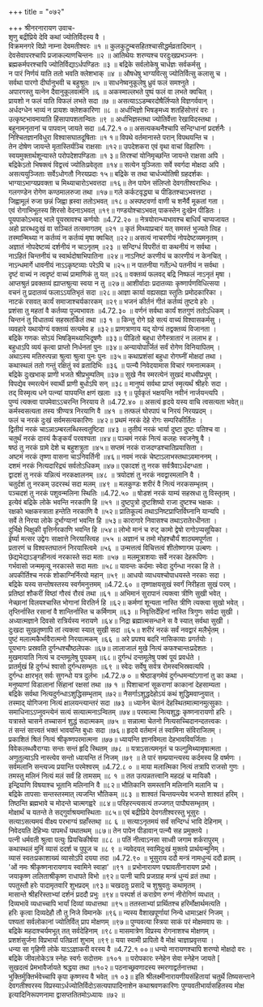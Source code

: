 +++
title = "०७२"

+++
श्रीनरनारायण उवाच-  
शृणु बद्रीप्रिये देवि कथां ज्योतिर्विदस्य वै ।  
विक्रमनगरे विप्रो नाम्ना देवमतीश्वरः ॥१ ॥
कुलकुटुम्बसहितश्चासीद्धर्मव्रतादिमान् ।  
देवसेवापरश्चापि प्रजाकल्याणचिन्तनः ॥२ ॥
आतिथेयः शरण्यश्च परदुःखप्रभञ्जनः ।  
ब्रह्मकर्मपरश्चापि ज्योतिर्विद्याऽर्धपण्डितः ॥३ ॥
बद्रिके सर्वलोकेषु चार्धज्ञः सर्वकर्मसु ।  
न पारं निर्णयं याति ततो भवति क्लेशभाक् ॥४ ॥
औषधेषु भाग्यवित्सु ज्योतिर्वित्सु कलासु च ।  
सर्वथा पारगो दीर्घानुभवी च बहुश्रुतः ॥५ ॥
साधनेष्वनुकूलेषु ध्रुवं फलं समश्नुते ।  
अपारगस्तु यत्नेन दैवानुकूलवर्त्मनि ॥६ ॥
अकस्माल्लभते पुष्पं फलं वा लभते क्वचित् ।  
प्रायशो न फलं याति विफलं लभते सदा ॥७ ॥
असत्याऽऽडम्बरदोषैर्लिप्यते विज्ञगर्ववान् ।  
अर्धदग्धेन भाव्यं न प्रायशः क्लेशकारिणा ॥८ ॥
अर्धाभिज्ञो भिषङ्मध्य शतहिंसोत्तरं वरः ।  
उत्कृष्टभावमायाति हिंसापापशतान्वितः ॥९ ॥
अर्धाभिज्ञस्तथा ज्योतिर्वेत्ता रेखाविदस्तथा ।  
बहूनामनृतानां च पापवान् जायते सदा ॥4.72.१ ०॥
असत्यकथनैश्चापि सन्दिग्धानां प्रदर्शनैः ।  
निश्चितज्ञानविधुरा विश्वासघातदूषिताः ॥१ १॥
विपथे वर्तमानास्ते परान् विपथयन्ति च ।  
तेन दोषेण जायन्ते मृतास्तिर्यञ्चि राक्षसाः ॥१२॥
उपदेशकरा एवं वृथा वाचां विहारिणः ।  
स्वयमुक्तार्थशून्यास्ते परोपदेशपण्डिताः ॥१ ३॥
तिरश्चां योनिमृच्छन्ति जायन्ते राक्षसा अपि ।  
बद्रिकेऽतो भिषक्त्वं विद्वत्त्वं ज्योतिःप्रवेतृता ॥१४॥
सत्येन युञ्जिताः सर्वे स्वर्गदा मोक्षदा अपि ।  
असत्ययुञ्जिताः सर्वेऽधोगतौ निरयप्रदाः १५॥
बद्रिके स तथा चार्धज्योतिषी ग्रहदर्शकः ।  
भाग्याऽभाग्यप्रवक्ता च मिथ्याचारोऽभवत्तदा ॥१६॥
तेन पापेन संलिप्तो देवगतीश्वराभिधः ।  
गलगण्डेन रोगेण कण्ठमालरुजा तथा ॥१७॥
गले कर्कटवृद्ध्या च पीडितश्चाऽभवत्तदा ।  
जिह्वामूलं रुजा छन्नं जिह्वा ह्रस्वा ततोऽभवत् ॥१८॥
अस्पष्टवर्णा वाणी च शनैर्वै मूकतां गता ।  
एवं रोगाभिभूतस्य शिरसो वेदनाऽभवत् ॥१९॥
गण्डयोश्चाऽभवत् पाकस्तेन दुःखेन पीडितः ।  
पूयपाकोऽभवद् भाले पूयस्रावश्च कर्णयोः ॥4.72.२० ॥
नेत्रयोरान्ध्यभावश्च बाधिर्यं चाप्यजायत ।  
अहो प्रारब्धदुःखं वा सञ्चितं तत्समागतम् ॥२१ ॥
कृतं मिथ्याप्रचारं यत् समस्तं भुज्यते त्विह ।  
तस्मान्मिथ्या न कर्तव्यं न कर्तव्यं मृषा क्वचित् ॥२२॥
असत्यं नाचरणीयं नोपदेष्टव्यमनृतम् ।  
अज्ञातं नोपदेष्टव्यं दर्शनीयं न चाऽनृतम् ॥२३ ॥
सन्दिग्धं विपरीतं वा कथनीयं न सर्वथा ।  
नाऽहितं चिन्तनीयं च स्वार्थदोषाभिपातिना ॥२४॥
नाऽनिष्टं करणीयं च कारणीयं न केनचित् ।  
नाऽन्धमार्गे धावनीयं नाऽऽकृष्टव्याः परेऽपि च ॥२५॥
न पातनीया गर्तेऽन्धे पतनीयं न सर्वथा ।  
दृष्टं वाच्यं न त्वदृष्टं वाच्यं प्रामाणिकं तु यत् ॥२६॥
वक्तव्यं फलवद् बद्रि निष्फलं नाऽनृतं मृषा ।  
आप्तश्रुतं प्रवक्तव्यं ह्याप्तश्रुत्या स्वया न तु ॥२७॥
आशीर्वादाः प्रदातव्याः कृष्णार्पणविधित्सया ।  
वचनं तु प्रदातव्यं फलाऽऽयतिभृतं सदा ॥२८॥
आज्ञा कार्या वह्यसह्या स्तुतिः प्रमोदकारिका ।  
नाटकं रसवत् कार्यं समाजाश्चर्यकारकम् ॥२९॥
भजनं कीर्तनं गीतं कर्तव्यं तुष्टये हरेः ।  
प्रशंसा तु महतां वै कर्तव्या पूज्यभावतः ॥4.72.३० ॥
वर्णनं सर्वथा कार्यं शतगुणं ततोऽधिकम् ।  
चिन्तनं तु विधातव्यं सहस्रतर्कितं तथा ॥३ १ ॥
किन्तु रोगे ग्रहे सत्यं वाच्यं विश्वासकर्मसु ।  
व्यवहारे यथायोग्यं वक्तव्यं सत्यमेव ह ॥३२॥
प्राणत्राणाय यद् योग्यं तद्वक्तव्यं विजानता ।  
बद्रिके गणकः सोऽयं भिषङ्मिथ्याभिदूषणैः ॥३३॥
पीडितो बहुधा रोगैस्त्रातारं न ललाभ ह ।  
बहुधाऽपि व्ययं कृत्वा प्राप्तो निर्धनतां पुनः ॥३४॥
अन्यायोपार्जितं सर्वं रोगेण विनियापितम् ।  
अथाऽस्य मतिरुत्पन्ना श्रुत्वा श्रुत्वा पुनः पुनः ॥३५॥
कथाप्रशंसां बहुधा रोगघ्नीं मोक्षदां तथा ।  
कथास्थलं ततो गन्तुं रक्षितुं स्वं व्रतादिभिः ॥३६ ॥
पत्न्यै निवेदयामास विचारं गमनात्मकम् ।  
बद्रिके दुःखभाक् प्राणी भजते श्रीप्रभुम्पतिम् ॥३७॥
सुखे नैव स्मरत्येनं सुखदं माधवीप्रभुम् ।  
विपद्येव स्मरत्येनं स्वार्थी प्राणी बुधोऽपि सन् ॥३८॥
मानुष्यं सर्वथा प्राप्तं स्मृत्यर्थं श्रीहरेः सदा ।  
तद् विस्मृत्य धने पत्न्यां यापयन्ति क्षणं खलाः ॥३ ९॥
पूर्वकृतं भक्षयन्ति नवीनं नार्जयन्त्यपि ।  
पुण्यं त्यक्त्वा पापमेवाऽऽचरन्ति निरयाय ते ॥4.72.४० ॥
असत्यं हृदये यस्य वाचि त्वसत्यता भवेत्॥
कर्मस्वसत्यता तस्य त्रीण्यत्र निरयाणि वै ॥४१ ॥
तत्फलं घोरपापं च निरयं निरयप्रदम् ।  
फलं च नरकं दुःखं सर्वमसत्यकारिणः ॥४२॥
प्रथमं नरकं देहे रोगः सम्परिकीर्तितः ।  
द्वितीयं नरकं चाऽन्नाऽम्बरलब्धिस्त्वतुष्टिदा ॥४३ ॥
तृतीयं नरकं भार्या दुष्टा दुष्टः पतिश्च वा ।  
चतुर्थं नरकं दास्यं कैङ्कर्यं परवश्यता ॥४४॥
पञ्चमं नरकं नित्यं कलहः स्वजनेषु वै ।  
षष्ठं तु नरकं ग्रामे देशे च बहुशत्रुता ॥४५॥
सप्तमं नरकं राजदण्डश्चातिप्रयासिता ।  
अष्टमं नरकं तृष्णा वासना चाऽनिवर्तिनी ॥४६॥
नवमं नरकं चेष्टाऽलाभस्तथाऽवमाननम् ।  
दशमं नरकं नित्यदारिद्र्यं सर्वतोऽधिकम् ॥४७॥
एकादशं तु नरक सर्वत्रैवाऽर्धदग्धता ।  
द्वादशं तु नरकं यन्नित्यं नरकक्षालनम् ॥४८ ॥
त्रयोदशं तु नरकं नवद्वारमलानि वै ।  
चतुर्दशं तु नरकम् उदरस्थं सदा मलम् ॥४९ ॥
मलकुण्डः शरीरं वै नित्यं नरकसम्भृतम् ।  
पञ्चदशं तु नरकं पशुवन्मलिना स्थितिः ॥4.72.५० ॥
षोडशं नरकं याम्यं सहस्रधा तु विस्तृतम् ।  
इत्येवं बद्रिके लोके भवन्ति नरकाणि हि ॥५१ ॥
दुष्टपुत्रो दुष्टशिष्यो राजा दुष्टश्च भक्षकः ।  
रक्षको भक्षकस्त्राता हन्तेति नरकाणि वै ॥५२॥
प्रातिकूल्यं तथाऽनिष्टप्राप्तिर्विघ्नानि यान्यपि ।  
सर्वे ते निरया लोके दुर्भाग्यानां भवन्ति हि ॥५३॥
कारागारे निवासश्च तथाऽरातेरधीनता ।  
दुर्भिक्षे भिक्षुकी वृत्तिर्नरकाणि भवन्ति हि ॥५४॥
लोभो मानं च रुट् कामो द्वेषो रागोऽप्यसूयिका ।  
ईर्ष्या मत्सर उद्वेगः साक्षात्ते निरयास्त्विह ॥५५ ॥
अज्ञानं च तमो मोहश्चौर्यं शाठ्यमपूर्णता ।  
प्रतारणं च विश्वस्तघातनं निरयास्त्विमे ॥५६ ॥
उन्मत्तत्वं विचित्तत्वं शीतोष्णागम उल्बणः ।  
छेद्यभेद्याऽङ्गहीनत्वं नरकास्ते सदा मताः ॥५७ ॥
मलमूत्राशयाः सर्वे नरका देहरूपिणः ।  
गर्भवासो जन्ममृत्यू नरकास्ते सदा मताः ॥५८॥
यावन्तः कर्दमाः स्वेदा दुर्गन्धा नरका हि ते ।  
अपकीर्तिश्च नरकं शोकाग्निर्निरयो महान् ॥५९ ॥
आधयो व्याधयश्चोपाधयस्ते नरकाः सदा ।  
बद्रिके यस्य सन्तोषस्तस्य स्वर्गमनुत्तमम् ॥4.72.६० ॥
तृष्णाक्षयसुखं स्वर्गं निरीहता सुखं परम् ।  
प्रतिष्ठां शौकरीं विष्ठां गौरवं रौरवं तथा ॥६१ ॥
अभिमानं सुरापानं त्यक्त्वा त्रीणि सुखी भवेत् ।  
नेच्छानां विलयश्चास्ति भोगानां विरतिर्न हि ॥६२॥
कर्मणां शून्यता नास्ति त्रीणि त्यक्त्वा सुखो भवेत् ।  
तृप्तिर्नास्ति रसानां वै शान्तिर्नास्ति च कर्मिणाम् ॥६३ ॥
निवृत्तिर्देहिनां नास्ति त्रिगुणः सर्वदा सुखी ।  
अध्यात्मज्ञाने दिवसो रात्रिर्यस्य नरायणे ॥६४॥
निद्रा ब्रह्मात्मसन्धाने स वै स्यात् सर्वथा सुखी ।  
दुःखदा सुखतृष्णापि तां त्यक्त्वा स्यात् सुखी सदा ॥६५॥
शरीरं नरकं सर्वं नवद्वारं मलैर्भृतम् ।  
पुष्टं मलात्मकैर्भावैरात्मनो निरयात्मकम् ॥६६ ॥
अरे प्रपश्य बदरि नासिकायाः प्रगर्तयोः ।  
पूयभागः प्रस्रवति दुर्गन्धश्चौष्ठलेपकः ॥६७॥
लालाजालं मुखे नित्यं कफश्चान्तःप्रदेशतः ।  
मुखमायाति नित्यं च दन्तमूलेषु पूयकम् ॥६८॥
दुर्गन्धं दन्तमूलेषु पक्वं पूयं प्रवर्धते ।  
प्रातर्मुखं हि दुर्गन्धं श्वासो दुर्गन्धसम्भृतः ॥६९ ॥
स्वेदः सर्वेषु सर्वत्र रोमस्वभिस्रवत्यपि ।  
दुर्गन्धः क्षारभृत् सर्वः सुगन्धो यत्र दुर्लभः ॥4.72.७ ० ॥
श्रेष्ठाङ्गमेवं दुर्गन्धमन्यांऽगानां तु का कथा ।  
मनुष्याणां विडालानां सिंहानां रक्षसां तथा ॥७ १ ॥
पिशाचानां सूकराणां काकानां देहसाम्यता ।  
बद्रिके सर्वथा नित्यदुर्गन्धाऽशुद्धिसम्भृताम् ॥७२॥
नैसर्गाऽशुद्धदेहोऽयं कथं शुद्धिमवाप्नुयात् ।  
तस्माद् योगिजना नित्यं क्षालयन्त्यान्तरं सदा ॥७३ ॥
ध्यानेन चेतनं देहस्थितमात्मानमुत्सुकाः ।  
समाधिनाऽऽप्नुवन्त्येनं सत्यं सत्यात्मनाऽन्वितम् ॥७४॥
परमात्मा नित्यशुद्धः कृष्णनारायणो हरिः ।  
यत्रास्ते चासने तच्चासनं शुद्धं सदात्मकम् ॥७५ ॥
सन्नात्मा चेतनो नित्यसच्चिदानन्दतत्त्वकः ।  
तं सन्तं सात्त्वतं भक्तं भावयन्ति बुधाः सदा ॥७६॥
हृदये वर्तमानं तं स्वामिना संविराजितम् ।  
प्रकाशितं श्रितं नित्यं श्रीकृष्णपरमात्मना ॥७७॥
ध्यायन्ति ज्ञानविमला देहभावविवर्जिताः ।  
विवेकलब्धवैराग्याः सन्तः सन्तं हृदि स्थितम् ॥७८ ॥
यत्राऽसत्यमनृतं च फल्गुमिथ्यामृषात्मता ।  
अणुतुल्याऽपि नास्त्येव सन्तो ध्यायन्ति तं निजम् ॥७९ ॥
ते पारं सम्प्रयान्त्यस्य कर्दमस्य हि वर्ष्मणः ।  
सर्वमलानि सन्त्यज्य प्रयान्ति परमेश्वरम् ॥4.72.८ ० ॥
माया मलात्मिका नित्यं तत्रापि राजसो गुणः ।  
तमस्तु मलिनं नित्यं मलं सर्वं हि तामसम् ॥८ १ ॥
तत उत्पन्नतत्त्वानि महदहं च मायिकौ ।  
इन्द्रियाणि विषयाश्च भूतानि मलिनानि वै ॥८२॥
भौतिकानि समस्तानि मलिनानि मलानि च ।  
बद्रिके तापसाः सन्तस्तस्मात् त्यजन्ति भौतिकम् ॥८३ ॥
शाश्वतं चिन्तयन्त्येव भजन्ते शाश्वतं हरिम् ।  
तिष्ठन्ति ब्रह्मभावे च मोदन्ते चात्मगह्वरे ॥८४॥
परिहरन्त्यसत्यं तज्जगत् पापौघसम्भृतम् ।  
मोक्षार्थं च यतन्ते ते सद्गुर्वाश्रयमास्थिताः ॥८५॥
एवं बद्रीप्रिये देवगतीश्वरस्तु भूसुरः ।  
सत्याऽसत्यमयं वीक्ष्य परभाग्यं ग्रहाँस्तथा् ॥८ ६ ॥
सत्याऽनृतमयं सर्वं सन्दिग्धं भावि देहिनाम् ।  
निवेदयति देहिभ्यः पापमर्धं यथातथम् ॥८७॥
तेन पापेन पीडावान् पत्न्यै सह प्रमुक्तये ।  
पत्नी धर्मवती श्रुत्वा पत्युः प्रियचिकीर्षया ॥८८ ॥
पतिं नीत्वाऽनसा साध्वी जगाम शर्करापुरम् ।  
कथास्थलं मुनिं व्यासं ददर्श च पुपूज च ॥८ ९ ॥
न्यवेदयत् स्वामिदुःखं मुक्तये प्रार्थयन्मुनिम् ।  
व्यासं स्वतःप्रकाशाख्यं व्यासोऽपि दयया तदा ॥4.72.९० ॥
भूसुराय ददौ मन्त्रं नामधुन्यं ददौ व्रतम् ।  
'ओं नमः श्रीकृष्णनारायणाय स्वामिने स्वाहा' ॥९१ ॥
प्रभोनारायण पद्मावतीनारायण प्रभो ।  
जयाकृष्ण ललिताश्रीकृष्ण राधापते विभो ॥९२॥
पत्नी चापि प्रजग्राह मन्त्रं धुन्यं व्रतं तथा ।  
पपतुस्तौ हरेः पादामृतवारि शुभप्रदम् ॥९३॥
चखदतुः प्रसादॆ च शुश्रुवतुः कथामृतम् ।  
मासान्ते श्रीहरिस्ताभ्यां दर्शनं प्रददौ प्रभुः ॥९४॥
पस्पर्श तं कराग्रेण रुग्णं नीरोगिणं व्यधात् ।  
दिव्यभावॆ व्यधाच्चापि भार्यां दिव्यां व्यधात्तथा ॥९५॥
ततस्ताभ्यां प्रार्थितश्च हरिर्मोक्षार्थमत्यति ।  
हरिः कृत्वा दिव्यदेहौ तौ तु निजे विमानके ॥९६॥
न्यस्य वैशाखपूर्णायां निन्ये धामाऽक्षरं निजम् ।  
पश्यतां सर्वलोकानां ज्योतिर्वित् प्राप मोक्षणम् ॥९७॥
पुण्यवत्या स्त्रिया साकं परं मोक्षमवाप सः ।  
बद्रिके महदाश्चर्यमभूत् तत् सर्वदेहिनाम् ॥९८॥
मासमात्रेण विप्रस्य रोगनाशश्च मोक्षणम् ।  
प्रशशंसुर्जना विप्रभार्या पतिव्रतां शुभाम् ॥९९॥
यया स्वामी प्रापितो वै मोक्षं चाज्ञाप्रवृत्तया ।  
धन्या सा गृहिणी लोके याऽऽज्ञाकरी वरस्य वै ॥4.72.१ ००॥
धन्यो नारायणश्चापि शरण्यो मोक्षदो वरः ।  
बद्रिके जीवलोकेऽत्र स्नेहः स्वर्गः सदोत्तमः ॥१०१ ॥
परोपकारः स्नेहेन सेवा स्नेहेन जायते \[  
सुखदत्वं प्रेमभावैर्जायते श्रद्धया तथा ॥१०२॥
पठनाच्छ्रवणादस्य स्मरणाद्वर्तनात्तथा ।  
भुक्तिर्मुक्तिर्भवेच्चापि कृपा कृष्णस्य वै भवेत् ॥१ ०३॥
इति श्रीलक्ष्मीनारायणीयसंहितायां चतुर्थे तिष्यसन्ताने देवगतीश्वरस्य विप्रस्याऽर्धज्योतिर्विदोऽसत्यपापादिनाशेन कथाश्रवणकारिणः पुण्यवतीभार्यासहितस्य मोक्ष इत्यादिनिरूपणनामा द्वासप्ततितमोऽध्यायः ॥७२ ॥
    
    
